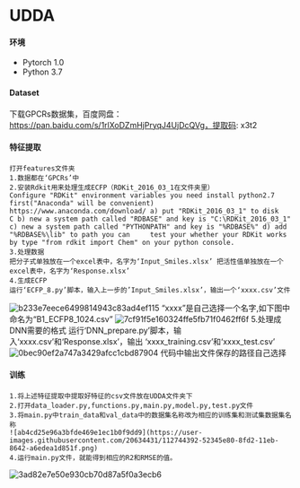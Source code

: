 # UDDA
#### 环境
- Pytorch 1.0
- Python 3.7


#### Dataset

下载GPCRs数据集，百度网盘：https://pan.baidu.com/s/1rlXoDZmHjPryqJ4UjDcQVg，提取码: x3t2 

#### 特征提取
    打开features文件夹
    1.数据都在‘GPCRs’中
    2.安装Rdkit用来处理生成ECFP（RDKit_2016_03_1在文件夹里）
    Configure "RDKit" environment variables you need install python2.7 first("Anaconda" will be convenient) https://www.anaconda.com/download/ a) put "RDKit_2016_03_1" to disk     C b) new a system path called "RDBASE" and key is "C:\RDKit_2016_03_1" c) new a system path called "PYTHONPATH" and key is "%RDBASE%" d) add "%RDBASE%\lib" to path you can     test your whether your RDKit works by type "from rdkit import Chem" on your python console.
    3.处理数据
    把分子式单独放在一个excel表中，名字为‘Input_Smiles.xlsx’ 把活性值单独放在一个excel表中，名字为‘Response.xlsx’
    4.生成ECFP
    运行‘ECFP_8.py’脚本，输入上一步的’Input_Smiles.xlsx’，输出一个‘xxxx.csv’文件
![b233e7eece6499814943c83ad4ef115](https://user-images.githubusercontent.com/20634431/112744150-097ba600-8fd0-11eb-9aa3-42e159e5a515.png)
    “xxxx”是自己选择一个名字,如下图中命名为“B1_ECFP8_1024.csv”
![7cf91f5e160324ffe5fb71f0462ff6f](https://user-images.githubusercontent.com/20634431/112744159-22845700-8fd0-11eb-8b27-e15c43fdfeb0.png)
    5.处理成DNN需要的格式
    运行‘DNN_prepare.py’脚本，输入‘xxxx.csv’和‘Response.xlsx’，输出 ‘xxxx_training.csv’和‘xxxx_test.csv’
    ![0bec90ef2a747a3429afcc1cbd87904](https://user-images.githubusercontent.com/20634431/112744383-38931700-8fd2-11eb-9907-fe7d14018adb.png)
    代码中输出文件保存的路径自己选择

#### 训练
    1.将上述特征提取中提取好特征的csv文件放在UDDA文件夹下
    2.打开data_loader.py,functions.py,main.py,model.py,test.py文件
    3.将main.py中train_data和val_data中的数据集名称改为相应的训练集和测试集数据集名称
    ![ab4cd25e96a3bfde469e1ec1b0f9dd9](https://user-images.githubusercontent.com/20634431/112744392-52345e80-8fd2-11eb-8642-a6edea1d851f.png)
    4.运行main.py文件，就能得到相应的R2和RMSE的值。
![3ad82e7e50e930cb70d87a5f0a3ecb6](https://user-images.githubusercontent.com/20634431/112744604-23b78300-8fd4-11eb-918a-90dc3dc4a163.png)


